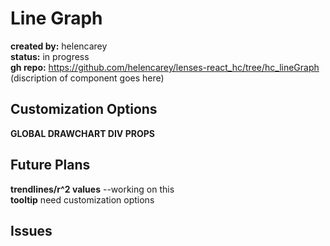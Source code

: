 # Line Graph 
**created by:** helencarey  
**status:** in progress  
**gh repo:**  https://github.com/helencarey/lenses-react_hc/tree/hc_lineGraph  
(discription of component goes here)

## Customization Options
**GLOBAL DRAWCHART DIV PROPS**

## Future Plans
**trendlines/r^2 values** --working on this  
**tooltip** need customization options

## Issues
